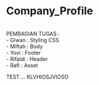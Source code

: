 # Company_Profile
<br>
PEMBAGIAN TUGAS :
<br>
- Giwan : Styling CSS
<br>
- Miftah : Body
<br>
- Yovi : Footer
<br>
- Rifaldi : Header
<br>
- Rafi : Asset

TEST....
KLVHIOSJVIOSO
